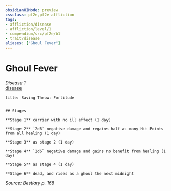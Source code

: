 ```yaml
---
obsidianUIMode: preview
cssclass: pf2e,pf2e-affliction
tags:
- affliction/disease
- affliction/level/1
- compendium/src/pf2e/b1
- trait/disease
aliases: ["Ghoul Fever"]
---
```

# Ghoul Fever
*Disease 1*  
[disease](../../../rules/traits/disease.md)  

```ad-inline-affliction
title: Saving Throw: Fortitude


## Stages

**Stage 1** carrier with no ill effect (1 day)

**Stage 2** `2d6` negative damage and regains half as many Hit Points from all healing (1 day)

**Stage 3** as stage 2 (1 day)

**Stage 4** `2d6` negative damage and gains no benefit from healing (1 day)

**Stage 5** as stage 4 (1 day)

**Stage 6** dead, and rises as a ghoul the next midnight
```

*Source: Bestiary p. 168*